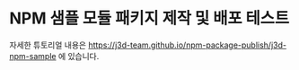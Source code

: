 # NPM 샘플 모듈 패키지 제작 및 배포 테스트

자세한 튜토리얼 내용은 https://j3d-team.github.io/npm-package-publish/j3d-npm-sample 에 있습니다.
